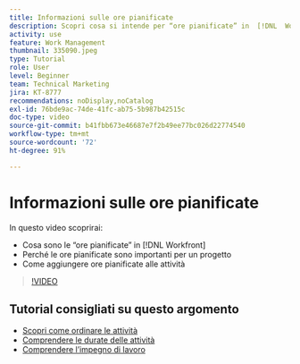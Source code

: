 ```yaml
---
title: Informazioni sulle ore pianificate
description: Scopri cosa si intende per “ore pianificate” in  [!DNL  Workfront], l’importanza delle ore pianificate per un progetto e come aggiungere ore pianificate alle attività.
activity: use
feature: Work Management
thumbnail: 335090.jpeg
type: Tutorial
role: User
level: Beginner
team: Technical Marketing
jira: KT-8777
recommendations: noDisplay,noCatalog
exl-id: 76bde9ac-74de-41fc-ab75-5b987b42515c
doc-type: video
source-git-commit: b41fbb673e46687e7f2b49ee77bc026d22774540
workflow-type: tm+mt
source-wordcount: '72'
ht-degree: 91%

---
```


# Informazioni sulle ore pianificate

In questo video scoprirai:

* Cosa sono le “ore pianificate” in [!DNL  Workfront]
* Perché le ore pianificate sono importanti per un progetto
* Come aggiungere ore pianificate alle attività

>[!VIDEO](https://video.tv.adobe.com/v/335090/?quality=12&learn=on)


<!---
learn more urls:
Overview of task duration and duration type
Planned hours overview
--->

## Tutorial consigliati su questo argomento

* [Scopri come ordinare le attività](https://experienceleague.adobe.com/en/docs/workfront-learn/tutorials-workfront/manage-work/tasks/learn-to-sequence-tasks)
* [Comprendere le durate delle attività](https://experienceleague.adobe.com/en/docs/workfront-learn/tutorials-workfront/manage-work/tasks/understand-task-durations)
* [Comprendere l’impegno di lavoro](https://experienceleague.adobe.com/en/docs/workfront-learn/tutorials-workfront/manage-work/tasks/understand-work-effort)

